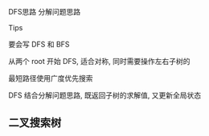

DFS思路
分解问题思路




Tips

要会写 DFS 和 BFS

从两个 root 开始 DFS, 适合对称, 同时需要操作左右子树的

最短路径使用广度优先搜索

DFS 结合分解问题思路, 既返回子树的求解值, 又更新全局状态



## 二叉搜索树

